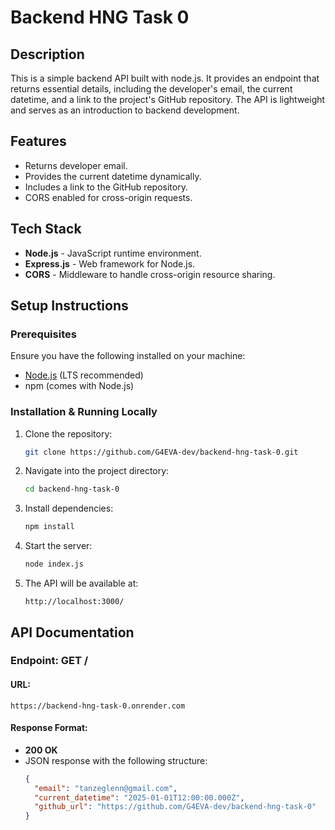 # Backend HNG Task 0

## Description
This is a simple backend API built with node.js. It provides an endpoint that returns essential details, including the developer's email, the current datetime, and a link to the project's GitHub repository. The API is lightweight and serves as an introduction to backend development.

## Features
- Returns developer email.
- Provides the current datetime dynamically.
- Includes a link to the GitHub repository.
- CORS enabled for cross-origin requests.

## Tech Stack
- **Node.js** - JavaScript runtime environment.
- **Express.js** - Web framework for Node.js.
- **CORS** - Middleware to handle cross-origin resource sharing.

## Setup Instructions
### Prerequisites
Ensure you have the following installed on your machine:
- [Node.js](https://nodejs.org/) (LTS recommended)
- npm (comes with Node.js)

### Installation & Running Locally
1. Clone the repository:
   ```sh
   git clone https://github.com/G4EVA-dev/backend-hng-task-0.git
   ```
2. Navigate into the project directory:
   ```sh
   cd backend-hng-task-0
   ```
3. Install dependencies:
   ```sh
   npm install
   ```
4. Start the server:
   ```sh
   node index.js
   ```
5. The API will be available at:
   ```
   http://localhost:3000/
   ```

## API Documentation
### Endpoint: GET /
#### URL:
```
https://backend-hng-task-0.onrender.com
```

#### Response Format:
- **200 OK**
- JSON response with the following structure:
  ```json
  {
    "email": "tanzeglenn@gmail.com",
    "current_datetime": "2025-01-01T12:00:00.000Z",
    "github_url": "https://github.com/G4EVA-dev/backend-hng-task-0"
  }
